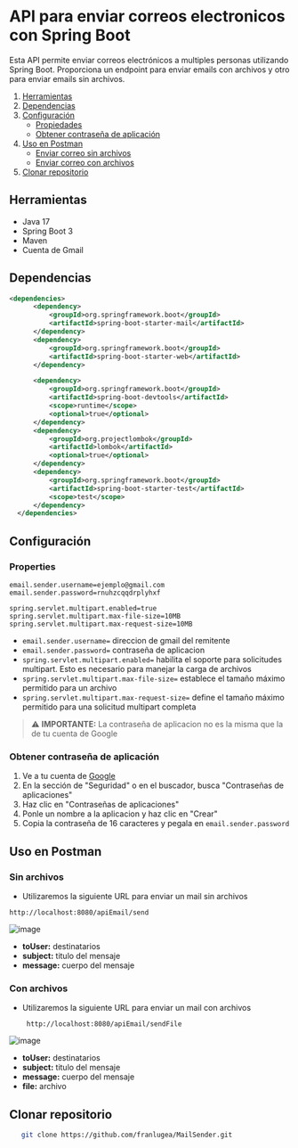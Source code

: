 # API para enviar correos electronicos con Spring Boot
Esta API permite enviar correos electrónicos a multiples personas utilizando Spring Boot. Proporciona un endpoint para enviar emails con archivos y otro para enviar emails
sin archivos.


1. [Herramientas](#herramientas)
2. [Dependencias](#dependencias)
3. [Configuración](#configuración)
   - [Propiedades](#properties)
   - [Obtener contraseña de aplicación](#obtener-contraseña-de-aplicación)
4. [Uso en Postman](#uso-en-postman)
   - [Enviar correo sin archivos](#sin-archivos)
   - [Enviar correo con archivos](#con-archivos)
5. [Clonar repositorio](#clonar-repositorio)




## Herramientas
- Java 17 
- Spring Boot 3
- Maven
- Cuenta de Gmail

## Dependencias
  ```xml
<dependencies>
		<dependency>
			<groupId>org.springframework.boot</groupId>
			<artifactId>spring-boot-starter-mail</artifactId>
		</dependency>
		<dependency>
			<groupId>org.springframework.boot</groupId>
			<artifactId>spring-boot-starter-web</artifactId>
		</dependency>

		<dependency>
			<groupId>org.springframework.boot</groupId>
			<artifactId>spring-boot-devtools</artifactId>
			<scope>runtime</scope>
			<optional>true</optional>
		</dependency>
		<dependency>
			<groupId>org.projectlombok</groupId>
			<artifactId>lombok</artifactId>
			<optional>true</optional>
		</dependency>
		<dependency>
			<groupId>org.springframework.boot</groupId>
			<artifactId>spring-boot-starter-test</artifactId>
			<scope>test</scope>
		</dependency>
	</dependencies>

```
## Configuración

### Properties
 ```
email.sender.username=ejemplo@gmail.com
email.sender.password=rnuhzcqqdrplyhxf

spring.servlet.multipart.enabled=true
spring.servlet.multipart.max-file-size=10MB
spring.servlet.multipart.max-request-size=10MB
```
-  ``` email.sender.username= ``` direccion de gmail del remitente
- ``` email.sender.password= ``` contraseña de aplicacion
- ``` spring.servlet.multipart.enabled= ``` habilita el soporte para solicitudes multipart. Esto es necesario para manejar la carga de archivos
- ``` spring.servlet.multipart.max-file-size= ```  establece el tamaño máximo permitido para un archivo
- ``` spring.servlet.multipart.max-request-size= ``` define el tamaño máximo permitido para una solicitud multipart completa
> ⚠️ **IMPORTANTE:** La contraseña de aplicacion no es la misma que la de tu cuenta de Google



### Obtener contraseña de aplicación
1. Ve a tu cuenta de <a href="https://myaccount.google.com/?utm_source=account-marketing-page&utm_medium=go-to-account-button&pli=1&nlr=1" target="_blank">Google</a>
2. En la sección de "Seguridad" o en el buscador, busca "Contraseñas de aplicaciones"
3. Haz clic en "Contraseñas de aplicaciones"
4. Ponle un nombre a la aplicacion y haz clic en "Crear"
5. Copia la contraseña de 16 caracteres y pegala en  ``` email.sender.password  ```

## Uso en Postman
### Sin archivos
- Utilizaremos la siguiente URL para enviar un mail sin archivos
  
``` URL
http://localhost:8080/apiEmail/send
```
![image](https://github.com/user-attachments/assets/d9c44e34-6ced-4c3b-92d6-4dbb85c7ea4c)
- **toUser:** destinatarios
- **subject:** titulo del mensaje
- **message:** cuerpo del mensaje

### Con archivos
- Utilizaremos la siguiente URL para enviar un mail con archivos

  ``` URL
   http://localhost:8080/apiEmail/sendFile
  ```
![image](https://github.com/user-attachments/assets/d865a6e1-fb7b-4fdb-b1d0-2b837ca0c48d)
- **toUser:** destinatarios
- **subject:** titulo del mensaje
- **message:** cuerpo del mensaje
- **file:** archivo

## Clonar repositorio
```bash
   git clone https://github.com/franlugea/MailSender.git


